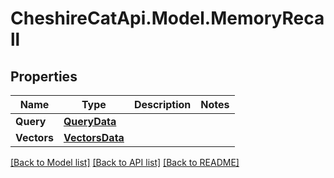 # CheshireCatApi.Model.MemoryRecall

## Properties

Name | Type | Description | Notes
------------ | ------------- | ------------- | -------------
**Query** | [**QueryData**](QueryData.md) |  | 
**Vectors** | [**VectorsData**](VectorsData.md) |  | 

[[Back to Model list]](../README.md#documentation-for-models) [[Back to API list]](../README.md#documentation-for-api-endpoints) [[Back to README]](../README.md)

